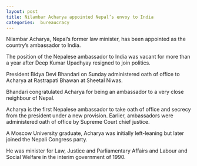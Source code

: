 ```yaml
---
layout: post
title: Nilambar Acharya appointed Nepal’s envoy to India
categories:  bureaucracy
---
```

Nilambar Acharya, Nepal’s former law minister, has been appointed as the country’s ambassador to India.

The position of the Nepalese ambassador to India was vacant for more than a year after Deep Kumar Upadhyay resigned to join politics.

President Bidya Devi Bhandari on Sunday administered oath of office to Acharya at Rastrapati Bhawan at Sheetal Niwas.

Bhandari congratulated Acharya for being an ambassador to a very close neighbour of Nepal.

Acharya is the first Nepalese ambassador to take oath of office and secrecy from the president under a new provision. Earlier, ambassadors were administered oath of office by Supreme Court chief justice.

A Moscow University graduate, Acharya was initially left-leaning but later joined the Nepali Congress party.

He was minister for Law, Justice and Parliamentary Affairs and Labour and Social Welfare in the interim government of 1990.